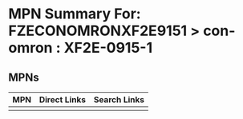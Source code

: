 



# MPN Summary For: FZECONOMRONXF2E9151 > con-omron : XF2E-0915-1

## MPNs
  

|MPN|Direct Links|Search Links|
| :--- | :--- | :--- |
||||

